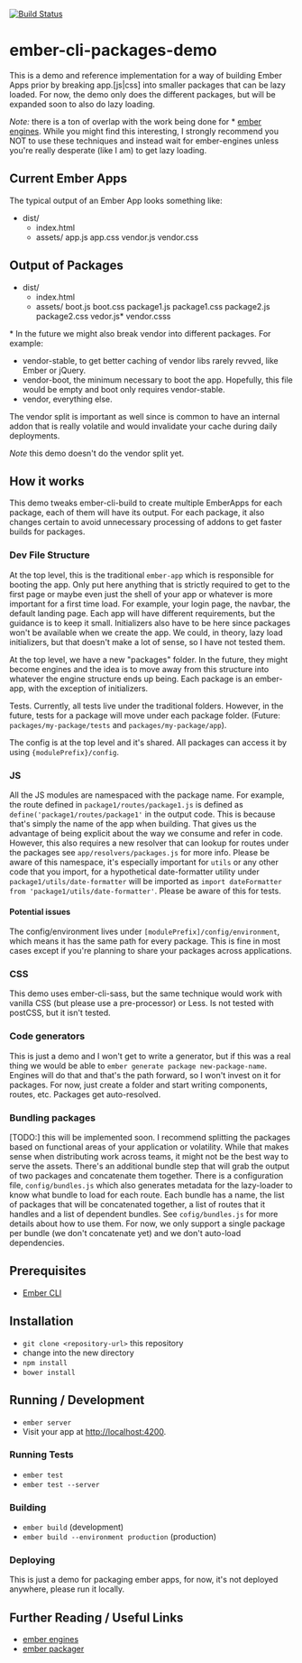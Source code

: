 [![Build Status](https://travis-ci.org/MiguelMadero/ember-cli-packages-demo.svg?branch=master)](https://travis-ci.org/MiguelMadero/ember-cli-packages-demo)

# ember-cli-packages-demo

This is a demo and reference implementation for a way of building Ember Apps prior by breaking app.[js|css] into smaller packages that can be lazy loaded. For now, the demo only does the different packages, but will be expanded soon to also do lazy loading.

*Note:* there is a ton of overlap with the work being done for * [ember engines](https://github.com/dgeb/ember-engines). While you might find this interesting, I strongly recommend you NOT to use these techniques and instead wait for ember-engines unless you're really desperate (like I am) to get lazy loading.

## Current Ember Apps

The typical output of an Ember App looks something like:

- dist/
  - index.html
  - assets/
    app.js
    app.css
    vendor.js
    vendor.css

## Output of Packages

- dist/
  - index.html
  - assets/
    boot.js
    boot.css
    package1.js
    package1.css
    package2.js
    package2.css
    vedor.js*
    vendor.csss

\* In the future we might also break vendor into different packages. For example:

* vendor-stable, to get better caching of vendor libs rarely revved, like Ember or jQuery.
* vendor-boot, the minimum necessary to boot the app. Hopefully, this file would be empty and boot only requires vendor-stable.
* vendor, everything else.

The vendor split is important as well since is common to have an internal addon that is really volatile and would invalidate your cache during daily deployments.

*Note* this demo doesn't do the vendor split yet.

## How it works

This demo tweaks ember-cli-build to create multiple EmberApps for each package, each of them will have its output. For each package, it also changes certain to avoid unnecessary processing of addons to get faster builds for packages.

### Dev File Structure

At the top level, this is the traditional `ember-app` which is responsible for booting the app. Only put here anything that is strictly required to get to the first page or maybe even just the shell of your app or whatever is more important for a first time load. For example, your login page, the navbar, the default landing page. Each app will have different requirements, but the guidance is to keep it small. Initializers also have to be here since packages won't be available when we create the app. We could, in theory, lazy load initializers, but that doesn't make a lot of sense, so I have not tested them.

At the top level, we have a new "packages" folder. In the future, they might become engines and the idea is to move away from this structure into whatever the engine structure ends up being. Each package is an ember-app, with the exception of initializers.

Tests. Currently, all tests live under the traditional folders. However, in the future, tests for a package will move under each package folder. (Future: `packages/my-package/tests` and `packages/my-package/app`).

The config is at the top level and it's shared. All packages can access it by using `{modulePrefix}/config`.

### JS

All the JS modules are namespaced with the package name. For example, the route defined in `package1/routes/package1.js` is defined as `define('package1/routes/package1'` in the output code. This is because that's simply the name of the app when building. That gives us the advantage of being explicit about the way we consume and refer in code. However, this also requires a new resolver that can lookup for routes under the packages see `app/resolvers/packages.js` for more info. Please be aware of this namespace, it's especially important for `utils` or any other code that you import, for a hypothetical date-formatter utility under `package1/utils/date-formatter` will be imported as `import dateFormatter from 'package1/utils/date-formatter'`. Please be aware of this for tests.

#### Potential issues

The config/environment lives under `[modulePrefix]/config/environment`, which means it has the same path for every package. This is fine in most cases except if you're planning to share your packages across applications.

### CSS

This demo uses ember-cli-sass, but the same technique would work with vanilla CSS (but please use a pre-processor) or Less. Is not tested with postCSS, but it isn't tested.

### Code generators

This is just a demo and I won't get to write a generator, but if this was a real thing we would be able to `ember generate package new-package-name`. Engines will do that and that's the path forward, so I won't invest on it for packages. For now, just create a folder and start writing components, routes, etc. Packages get auto-resolved.

### Bundling packages

[TODO:] this will be implemented soon. I recommend splitting the packages based on functional areas of your application or volatility. While that makes sense when distributing work across teams, it might not be the best way to serve the assets. There's an additional bundle step that will grab the output of two packages and concatenate them together. There is a configuration file, `config/bundles.js` which also generates metadata for the lazy-loader to know what bundle to load for each route. Each bundle has a name, the list of packages that will be concatenated together, a list of routes that it handles and a list of dependent bundles. See `cofig/bundles.js` for more details about how to use them. For now, we only support a single package per bundle (we don't concatenate yet) and we don't auto-load dependencies.

## Prerequisites

* [Ember CLI](http://www.ember-cli.com/)

## Installation

* `git clone <repository-url>` this repository
* change into the new directory
* `npm install`
* `bower install`

## Running / Development

* `ember server`
* Visit your app at [http://localhost:4200](http://localhost:4200).

### Running Tests

* `ember test`
* `ember test --server`

### Building

* `ember build` (development)
* `ember build --environment production` (production)

### Deploying

This is just a demo for packaging ember apps, for now, it's not deployed anywhere, please run it locally.

## Further Reading / Useful Links

* [ember engines](https://github.com/dgeb/ember-engines)
* [ember packager](https://github.com/chadhietala/ember-cli-packager)
